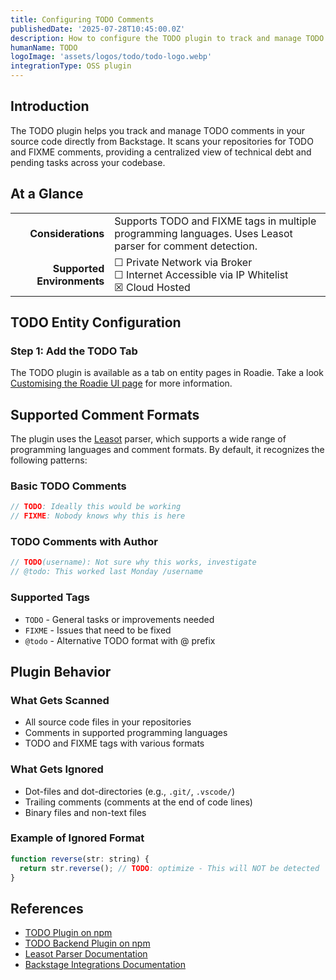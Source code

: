 ```yaml
---
title: Configuring TODO Comments
publishedDate: '2025-07-28T10:45:00.0Z'
description: How to configure the TODO plugin to track and manage TODO comments in your source code in Roadie.
humanName: TODO
logoImage: 'assets/logos/todo/todo-logo.webp'
integrationType: OSS plugin
---
```


## Introduction

The TODO plugin helps you track and manage TODO comments in your source code directly from Backstage. It scans your repositories for TODO and FIXME comments, providing a centralized view of technical debt and pending tasks across your codebase.

## At a Glance

|                            |                                                                                                           |
|---------------------------:|-----------------------------------------------------------------------------------------------------------|
|         **Considerations** | Supports TODO and FIXME tags in multiple programming languages. Uses Leasot parser for comment detection. |
| **Supported Environments** | ☐ Private Network via Broker <br /> ☐ Internet Accessible via IP Whitelist <br /> ☒ Cloud Hosted          |

## TODO Entity Configuration

### Step 1: Add the TODO Tab

The TODO plugin is available as a tab on entity pages in Roadie. Take a look [Customising the Roadie UI page](/docs/details/updating-the-ui/) for more information.

## Supported Comment Formats

The plugin uses the [Leasot](https://github.com/pgilad/leasot) parser, which supports a wide range of programming languages and comment formats. By default, it recognizes the following patterns:

### Basic TODO Comments
```javascript
// TODO: Ideally this would be working
// FIXME: Nobody knows why this is here
```

### TODO Comments with Author
```javascript
// TODO(username): Not sure why this works, investigate
// @todo: This worked last Monday /username
```

### Supported Tags
- `TODO` - General tasks or improvements needed
- `FIXME` - Issues that need to be fixed
- `@todo` - Alternative TODO format with @ prefix

## Plugin Behavior

### What Gets Scanned
- All source code files in your repositories
- Comments in supported programming languages
- TODO and FIXME tags with various formats

### What Gets Ignored
- Dot-files and dot-directories (e.g., `.git/`, `.vscode/`)
- Trailing comments (comments at the end of code lines)
- Binary files and non-text files

### Example of Ignored Format
```javascript
function reverse(str: string) {
  return str.reverse(); // TODO: optimize - This will NOT be detected
}
```

## References

- [TODO Plugin on npm](https://www.npmjs.com/package/@backstage-community/plugin-todo)
- [TODO Backend Plugin on npm](https://www.npmjs.com/package/@backstage-community/plugin-todo-backend)
- [Leasot Parser Documentation](https://github.com/pgilad/leasot)
- [Backstage Integrations Documentation](https://backstage.io/docs/integrations/)